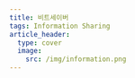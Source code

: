 ```yaml
---
title: 비트세이버
tags: Information Sharing
article_header:
  type: cover
  image:
    src: /img/information.png
---
```

